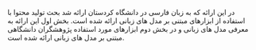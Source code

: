 در این ارائه که به زبان فارسی در دانشگاه کردستان ارائه شد بحث تولید محتوا با استفاده از ابزارهای مبتنی بر مدل های زبانی ارائه شده است. بخش اول این ارائه به معرفی مدل های زبانی و در بخش دوم ابزارهای مورد استفاده پژوهشگران دانشگاهی مبتنی بر مدل های زبانی ارائه شده است.
